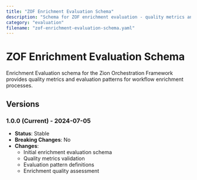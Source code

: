 ```yaml
---
title: "ZOF Enrichment Evaluation Schema"
description: "Schema for ZOF enrichment evaluation - quality metrics and evaluation patterns for workflow enrichment"
category: "evaluation"
filename: "zof-enrichment-evaluation-schema.yaml"
---
```


# ZOF Enrichment Evaluation Schema

Enrichment Evaluation schema for the Zion Orchestration Framework provides quality metrics and evaluation patterns for workflow enrichment processes.

## Versions

### 1.0.0 (Current) - 2024-07-05
- **Status**: Stable
- **Breaking Changes**: No
- **Changes**:
  - Initial enrichment evaluation schema
  - Quality metrics validation
  - Evaluation pattern definitions
  - Enrichment quality assessment